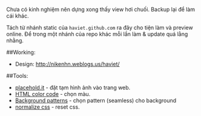 Chưa có kinh nghiệm nên dựng xong thấy view hơi chuối. Backup lại để làm cái khác.

Tách từ nhánh static của `haviet.github.com` ra đây cho tiện làm và preview online. Để trong một nhánh của repo khác mỗi lần làm & update quá lằng nhằng.

##Working:
- Design: http://nikenhn.weblogs.us/haviet/

##Tools:
- [placehold.it](http://placehold.it) - đặt tạm hình ảnh vào trang web.
- [HTML color code](http://html-color-codes.info/) - chọn màu.
- [Background patterns](http://subtlepatterns.com/) - chọn pattern (seamless) cho background
- [normalize css](https://github.com/xabeng/normalize.css) - reset css.

